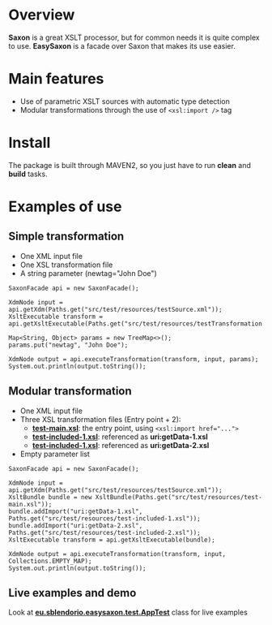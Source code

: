 Overview
========
**Saxon** is a great XSLT processor, but for common needs it is quite complex to use. **EasySaxon** is a facade over Saxon that makes its use easier.

Main features
============
* Use of parametric XSLT sources with automatic type detection
* Modular transformations through the use of `<xsl:import />` tag

Install
=======
The package is built through MAVEN2, so you just have to run **clean** and **build** tasks.

Examples of use
==============

Simple transformation
---------------------
* One XML input file
* One XSL transformation file
* A string parameter (newtag="John Doe")

```
SaxonFacade api = new SaxonFacade();

XdmNode input = api.getXdm(Paths.get("src/test/resources/testSource.xml"));
XsltExecutable transform = api.getXsltExecutable(Paths.get("src/test/resources/testTransformation.xsl"));

Map<String, Object> params = new TreeMap<>();
params.put("newtag", "John Doe");

XdmNode output = api.executeTransformation(transform, input, params);
System.out.println(output.toString());
```

Modular transformation
----------------------
* One XML input file
* Three XSL transformation files (Entry point + 2):
  * [**test-main.xsl**](https://github.com/sblendorio/EasySaxon/blob/master/src/test/resources/test-main.xsl): the entry point, using `<xsl:import href="...">`
  * [**test-included-1.xsl**](https://github.com/sblendorio/EasySaxon/blob/master/src/test/resources/test-included-1.xsl): referenced as **uri:getData-1.xsl**
  * [**test-included-1.xsl**](https://github.com/sblendorio/EasySaxon/blob/master/src/test/resources/test-included-2.xsl): referenced as **uri:getData-2.xsl**
* Empty parameter list

```
SaxonFacade api = new SaxonFacade();

XdmNode input = api.getXdm(Paths.get("src/test/resources/testSource.xml"));
XsltBundle bundle = new XsltBundle(Paths.get("src/test/resources/test-main.xsl"));
bundle.addImport("uri:getData-1.xsl", Paths.get("src/test/resources/test-included-1.xsl"));
bundle.addImport("uri:getData-2.xsl", Paths.get("src/test/resources/test-included-2.xsl"));
XsltExecutable transform = api.getXsltExecutable(bundle);

XdmNode output = api.executeTransformation(transform, input, Collections.EMPTY_MAP);
System.out.println(output.toString());
```

Live examples and demo
----------------------
Look at [**eu.sblendorio.easysaxon.test.AppTest**](https://github.com/sblendorio/EasySaxon/blob/master/src/test/java/eu/sblendorio/easysaxon/test/AppTest.java) class for live examples
